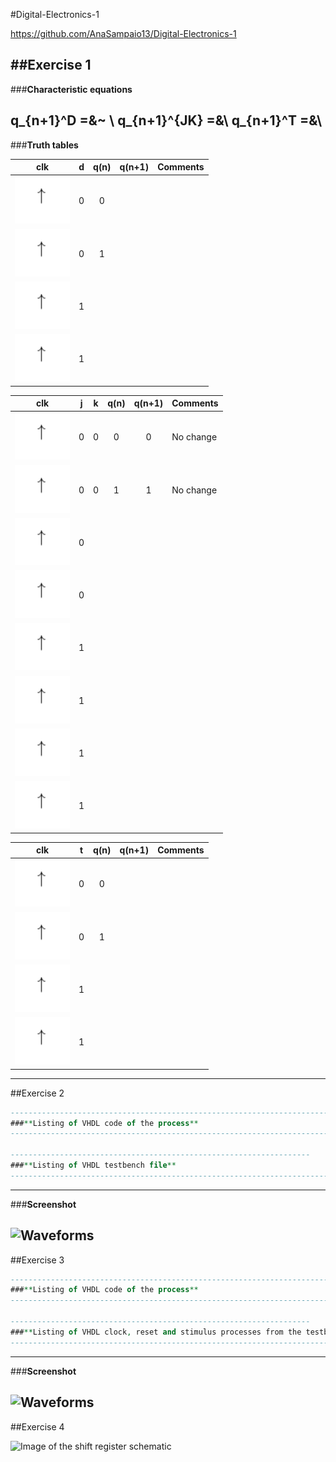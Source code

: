 #Digital-Electronics-1

https://github.com/AnaSampaio13/Digital-Electronics-1

##Exercise 1
--------------------------------------------------------------------------------
###**Characteristic equations** 

q_{n+1}^D =&~ \\
q_{n+1}^{JK} =&\\
q_{n+1}^T =&\\
--------------------------------------------------------------------------------
###**Truth tables**


   | **clk** | **d** | **q(n)** | **q(n+1)** | **Comments** |
   | :-: | :-: | :-: | :-: | :-- |
   | ![rising](https://github.com/AnaSampaio13/Digital-Electronics-1/blob/main/07-ffs/Pictures/Ex1.PNG) | 0 | 0 |  |  |
   | ![rising](https://github.com/AnaSampaio13/Digital-Electronics-1/blob/main/07-ffs/Pictures/Ex1.PNG) | 0 | 1 |  |  |
   | ![rising](https://github.com/AnaSampaio13/Digital-Electronics-1/blob/main/07-ffs/Pictures/Ex1.PNG) | 1 |   |  |  |
   | ![rising](https://github.com/AnaSampaio13/Digital-Electronics-1/blob/main/07-ffs/Pictures/Ex1.PNG) | 1 |   |  |  |   

   | **clk** | **j** | **k** | **q(n)** | **q(n+1)** | **Comments** |
   | :-: | :-: | :-: | :-: | :-: | :-- |
   | ![rising](https://github.com/AnaSampaio13/Digital-Electronics-1/blob/main/07-ffs/Pictures/Ex1.PNG) | 0 | 0 | 0 | 0 | No change |
   | ![rising](https://github.com/AnaSampaio13/Digital-Electronics-1/blob/main/07-ffs/Pictures/Ex1.PNG) | 0 | 0 | 1 | 1 | No change |
   | ![rising](https://github.com/AnaSampaio13/Digital-Electronics-1/blob/main/07-ffs/Pictures/Ex1.PNG) | 0 |   |   |   |  |
   | ![rising](https://github.com/AnaSampaio13/Digital-Electronics-1/blob/main/07-ffs/Pictures/Ex1.PNG) | 0 |   |   |   |  |
   | ![rising](https://github.com/AnaSampaio13/Digital-Electronics-1/blob/main/07-ffs/Pictures/Ex1.PNG) | 1 |   |   |   |  |
   | ![rising](https://github.com/AnaSampaio13/Digital-Electronics-1/blob/main/07-ffs/Pictures/Ex1.PNG) | 1 |   |   |   |  |
   | ![rising](https://github.com/AnaSampaio13/Digital-Electronics-1/blob/main/07-ffs/Pictures/Ex1.PNG) | 1 |   |   |   |  |
   | ![rising](https://github.com/AnaSampaio13/Digital-Electronics-1/blob/main/07-ffs/Pictures/Ex1.PNG) | 1 |   |   |   |  |

   | **clk** | **t** | **q(n)** | **q(n+1)** | **Comments** |
   | :-: | :-: | :-: | :-: | :-- |
   | ![rising](https://github.com/AnaSampaio13/Digital-Electronics-1/blob/main/07-ffs/Pictures/Ex1.PNG) | 0 | 0 |  |  |
   | ![rising](https://github.com/AnaSampaio13/Digital-Electronics-1/blob/main/07-ffs/Pictures/Ex1.PNG) | 0 | 1 |  |  |
   | ![rising](https://github.com/AnaSampaio13/Digital-Electronics-1/blob/main/07-ffs/Pictures/Ex1.PNG) | 1 |   |  |  |
   | ![rising](https://github.com/AnaSampaio13/Digital-Electronics-1/blob/main/07-ffs/Pictures/Ex1.PNG) | 1 |   |  |  |
------------------------------------------------------------------------------------   
##Exercise 2
```VHDL
----------------------------------------------------------------------------------
###**Listing of VHDL code of the process**
------------------------------------------------------------------------  

-------------------------------------------------------------------
###**Listing of VHDL testbench file**
------------------------------------------------------------------------

``` 
-----------------------------------------------------------------------
###**Screenshot**

![Waveforms]() 
-------------------------------------------------------------------------  
##Exercise 3
```VHDL
----------------------------------------------------------------------------------
###**Listing of VHDL code of the process**
------------------------------------------------------------------------  

-------------------------------------------------------------------
###**Listing of VHDL clock, reset and stimulus processes from the testbench files**
------------------------------------------------------------------------

``` 
-----------------------------------------------------------------------
###**Screenshot**

![Waveforms]() 
-------------------------------------------------------------------------
##Exercise 4

![Image of the shift register schematic]()